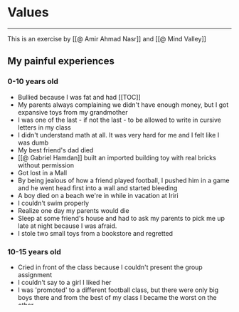 # Values
---
This is an exercise by [[@ Amir Ahmad Nasr]] and [[@ Mind Valley]]

## My painful experiences

### 0-10 years old
- Bullied because I was fat and had [[TOC]]
- My parents always complaining we didn't have enough money, but I got expansive toys from my grandmother
- I was one of the last - if not the last - to be allowed to write in cursive letters in my class
- I didn't understand math at all. It was very hard for me and I felt like I was dumb
- My best friend's dad died
- [[@ Gabriel Hamdan]] built an imported building toy with real bricks without permission
- Got lost in a Mall
- By being jealous of how a friend played football, I pushed him in a game and he went head first into a wall and started bleeding
- A boy died on a beach we're in while in vacation at Iriri
- I couldn't swim properly
- Realize one day my parents would die
- Sleep at some friend's house and had to ask my parents to pick me up late at night because I was afraid.
- I stole two small toys from a bookstore and regretted

### 10-15 years old
- Cried in front of the class because I couldn't present the group assignment
- I couldn't say to a girl I liked her
- I was 'promoted' to a different football class, but there were only big boys there and from the best of my class I became the worst on the other
- Nickname pamonha
- During my first karate competition, I got punched in the face on the first fight
- One day I came across some animal pornography
- Watched a horror movie
- Ask the Taiwanese girl for a kiss and got one on the cheek
- Feelings for Samantha, but she was younger than me
-  My bicycle was robbed

### 15-20 years old
- Le parkour accident
- Breakup with Lucia
- Depression
- Anorexia and Bulimia
- People gossiping that I was gay at PUC
- Grandmother's car being stolen in front of PUC
- Breakup with [[@ Raissa]]
- Apply for schollarship in Japan